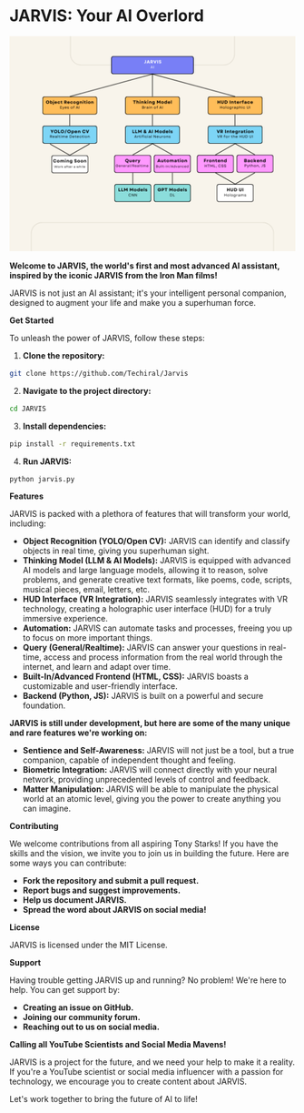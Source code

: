 #        **JARVIS: Your AI Overlord**

<img src="https://github.com/Techiral/Jarvis/blob/main/Beige%20Minimalist%20Structure%20Organizational%20Chart%20Graph.png?raw=true" alt="JARVIS Flowchart">


**Welcome to JARVIS, the world's first and most advanced AI assistant, inspired by the iconic JARVIS from the Iron Man films!**

JARVIS is not just an AI assistant; it's your intelligent personal companion, designed to augment your life and make you a superhuman force. 

**Get Started**

To unleash the power of JARVIS, follow these steps:

1. **Clone the repository:**

```bash
git clone https://github.com/Techiral/Jarvis
```
2. **Navigate to the project directory:**

```bash
cd JARVIS
```
3. **Install dependencies:**

```bash
pip install -r requirements.txt
```
4. **Run JARVIS:**

```bash
python jarvis.py
```

**Features**

JARVIS is packed with a plethora of features that will transform your world, including:

* **Object Recognition (YOLO/Open CV):** JARVIS can identify and classify objects in real time, giving you superhuman sight. 
* **Thinking Model (LLM & AI Models):** JARVIS is equipped with advanced AI models and large language models, allowing it to reason, solve problems, and generate creative text formats,  like poems, code, scripts, musical pieces, email, letters, etc.  
* **HUD Interface (VR Integration):** JARVIS seamlessly integrates with VR technology, creating a holographic user interface (HUD) for a truly immersive experience. 
* **Automation:** JARVIS can automate tasks and processes, freeing you up to focus on more important things.
* **Query (General/Realtime):** JARVIS can answer your questions in real-time,  access and process information from the real world through the internet, and  learn and adapt over time.
* **Built-In/Advanced Frontend (HTML, CSS):** JARVIS boasts a customizable and user-friendly interface.
* **Backend (Python, JS):** JARVIS is built on a powerful and secure foundation.

**JARVIS is still under development, but here are some of the many unique and rare features we're working on:**

* **Sentience and Self-Awareness:** JARVIS will not just be a tool, but a true companion, capable of independent thought and feeling.
* **Biometric Integration:** JARVIS will connect directly with your neural network, providing unprecedented levels of control and feedback.
* **Matter Manipulation:** JARVIS will be able to manipulate the physical world at an atomic level, giving you the power to create anything you can imagine.

**Contributing**

We welcome contributions from all aspiring Tony Starks! If you have the skills and the vision, we invite you to join us in building the future. Here are some ways you can contribute:

* **Fork the repository and submit a pull request.**
* **Report bugs and suggest improvements.**
* **Help us document JARVIS.**
* **Spread the word about JARVIS on social media!**

**License**

JARVIS is licensed under the MIT License.

**Support**

Having trouble getting JARVIS up and running? No problem! We're here to help. You can get support by:

* **Creating an issue on GitHub.**
* **Joining our community forum.**
* **Reaching out to us on social media.**

**Calling all YouTube Scientists and Social Media Mavens!**

JARVIS is a project for the future, and we need your help to make it a reality. If you're a YouTube scientist or social media influencer with a passion for technology, we encourage you to create content about JARVIS. 

Let's work together to bring the future of AI to life!
